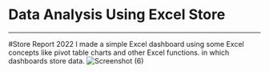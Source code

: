 # Data Analysis Using Excel Store
_____________________________________________________________________________________________________________________________________________
#Store Report 2022
I made a simple Excel dashboard using some Excel concepts like pivot table charts and other Excel functions. in which dashboards store data.
![Screenshot (6)](https://github.com/Premkumar9799817360/DataAnalysis_using_Excel_Store/assets/83695512/9ebe0fcc-eb3c-4bbc-9c47-403b3333a394)
